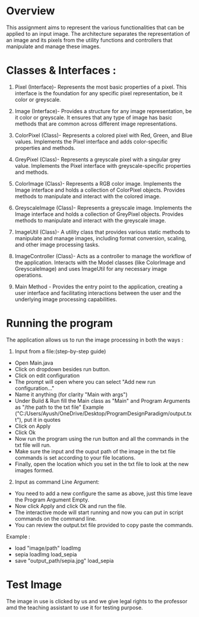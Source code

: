# Overview

This assignment aims to represent the various functionalities that can be applied to an input image.
The architecture separates the representation of an image and its pixels from the utility
functions and controllers that manipulate and manage these images.

# Classes & Interfaces :

1. Pixel (Interface)- Represents the most basic properties of a pixel.
   This interface is the foundation for any specific pixel representation, be it color or greyscale.

2. Image (Interface)- Provides a structure for any image representation, be it color or greyscale.
   It ensures that any type of image has basic methods that are common across different image
   representations.

3. ColorPixel (Class)- Represents a colored pixel with Red, Green, and Blue values.
   Implements the Pixel interface and adds color-specific properties and methods.

4. GreyPixel (Class)- Represents a greyscale pixel with a singular grey value.
   Implements the Pixel interface with greyscale-specific properties and methods.

5. ColorImage (Class)- Represents a RGB color image.
   Implements the Image interface and holds a collection of ColorPixel objects.
   Provides methods to manipulate and interact with the colored image.

6. GreyscaleImage (Class)- Represents a greyscale image.
   Implements the Image interface and holds a collection of GreyPixel objects.
   Provides methods to manipulate and interact with the greyscale image.

7. ImageUtil (Class)- A utility class that provides various static methods to manipulate
   and manage images, including format conversion, scaling, and other image processing tasks.

8. ImageController (Class)- Acts as a controller to manage the workflow of the application.
   Interacts with the Model classes (like ColorImage and GreyscaleImage)
   and uses ImageUtil for any necessary image operations.

9. Main Method - Provides the entry point to the application, creating a user interface
   and facilitating interactions between the user and the underlying image processing capabilities.

# Running the program

The application allows us to run the image processing in both the ways :

1) Input from a file:(step-by-step guide)

- Open Main.java
- Click on dropdown besides run button.
- Click on edit configuration
- The prompt will open where you can select "Add new run configuration..."
- Name it anything (for clarity "Main with args")
- Under Build & Run fill the Main class as "Main" and Program Arguments as "/the path to the txt
  file"
  Example ("C:/Users/Ayush/OneDrive/Desktop/ProgramDesignParadigm/output.txt"), put it in quotes
- Click on Apply
- Click Ok
- Now run the program using the run button and all the commands in the txt file will run.
- Make sure the input and the ouput path of the image in the txt file commands is set according to
  your file locations.
- Finally, open the location which you set in the txt file to look at the new images formed.

2) Input as command Line Argument:

- You need to add a new configure the same as above, just this time leave the Program Argument
  Empty.
- Now click Apply and click Ok and run the file.
- The interactive mode will start running and now you can put in script commands on the command
  line.
- You can review the output.txt file provided to copy paste the commands.

Example :

- load "image/path" loadImg
- sepia loadImg load_sepia
- save "output_path/sepia.jpg" load_sepia

# Test Image

The image in use is clicked by us and we give legal rights to the professor amd the teaching
assistant to use it for testing purpose.